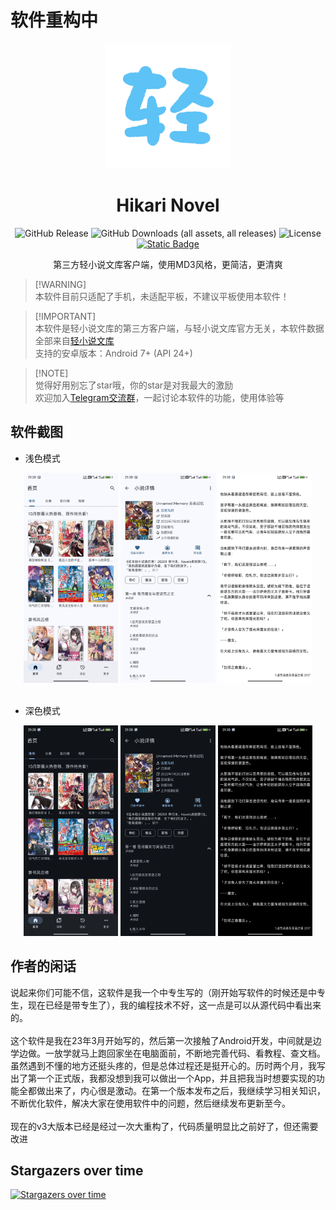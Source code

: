 # 软件重构中

<div align="center">

  <div align="center">
    <img src="./README/logo.png" alt="Logo" height="200">
  </div>

  # Hikari Novel

  <div>
    <img alt="GitHub Release" src="https://img.shields.io/github/v/release/15dd/wenku8reader?style=for-the-badge&color=%23408A23">
    <img alt="GitHub Downloads (all assets, all releases)" src="https://img.shields.io/github/downloads/15dd/wenku8reader/total?style=for-the-badge&color=%23478da7">
    <img alt="License" src="https://img.shields.io/badge/License-MIT-Green?style=for-the-badge&color=rgb(164%2C25%2C49)">
    <a href="https://t.me/+JH2H3VpET7ozMTU9"><img alt="Static Badge" src="https://img.shields.io/badge/Telegram-Join%20Group-blue?style=for-the-badge&logo=telegram"></a>
  </div>

  <p align="center"><font>第三方轻小说文库客户端，使用MD3风格，更简洁，更清爽</font></p>
  
</div>

> [!WARNING]\
> 本软件目前只适配了手机，未适配平板，不建议平板使用本软件！

> [!IMPORTANT]\
> 本软件是轻小说文库的第三方客户端，与轻小说文库官方无关，本软件数据全部来自[轻小说文库](https://www.wenku8.cc)\
> 支持的安卓版本：Android 7+ (API 24+)

> [!NOTE]\
> 觉得好用别忘了star哦，你的star是对我最大的激励\
> 欢迎加入[Telegram交流群](https://t.me/+JH2H3VpET7ozMTU9)，一起讨论本软件的功能，使用体验等

## 软件截图
- 浅色模式
<div align="center">
  <img src="./README/1d.jpg" width="30%"></img> <img src="./README/2d.jpg" width="30%"></img> <img src="./README/3d.jpg" width="30%">
</div>

<br>

- 深色模式
<div align="center">
  <img src="./README/1n.jpg" width="30%"></img> <img src="./README/2n.jpg" width="30%"></img> <img src="./README/3n.jpg" width="30%">
</div>

## 作者的闲话
  说起来你们可能不信，这软件是我一个中专生写的（刚开始写软件的时候还是中专生，现在已经是带专生了），我的编程技术不好，这一点是可以从源代码中看出来的。
  <br>
  <br>
  这个软件是我在23年3月开始写的，然后第一次接触了Android开发，中间就是边学边做。一放学就马上跑回家坐在电脑面前，不断地完善代码、看教程、查文档。虽然遇到不懂的地方还挺头疼的，但是总体过程还是挺开心的。历时两个月，我写出了第一个正式版，我都没想到我可以做出一个App，并且把我当时想要实现的功能全都做出来了，内心很是激动。在第一个版本发布之后，我继续学习相关知识，不断优化软件，解决大家在使用软件中的问题，然后继续发布更新至今。
  <br>
  <br>
  现在的v3大版本已经是经过一次大重构了，代码质量明显比之前好了，但还需要改进

## Stargazers over time
[![Stargazers over time](https://starchart.cc/15dd/wenku8reader.svg?variant=adaptive)](https://starchart.cc/15dd/wenku8reader)
